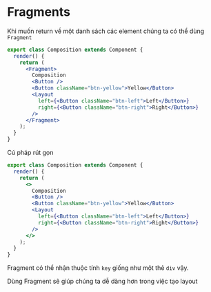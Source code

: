 # Fragments

Khi muốn return về một danh sách các element chúng ta có thể dùng `Fragment`

```jsx
export class Composition extends Component {
  render() {
    return (
      <Fragment>
        Composition
        <Button />
        <Button className="btn-yellow">Yellow</Button>
        <Layout
          left={<Button className="btn-left">Left</Button>}
          right={<Button className="btn-right">Right</Button>}
        />
      </Fragment>
    );
  }
}
```

Cú pháp rút gọn

```jsx
export class Composition extends Component {
  render() {
    return (
      <>
        Composition
        <Button />
        <Button className="btn-yellow">Yellow</Button>
        <Layout
          left={<Button className="btn-left">Left</Button>}
          right={<Button className="btn-right">Right</Button>}
        />
      </>
    );
  }
}
```

Fragment có thể nhận thuộc tính `key` giống như một thẻ `div` vậy.

Dùng Fragment sẽ giúp chúng ta dễ dàng hơn trong việc tạo layout
